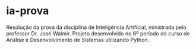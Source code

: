 # ia-prova
Resolução da prova da disciplina de Inteligência Artificial, ministrada pelo professor Dr. José Walmir. Projeto desenvolvido no 6º período do curso de Análise e Desenvolvimento de Sistemas utilizando Python.
